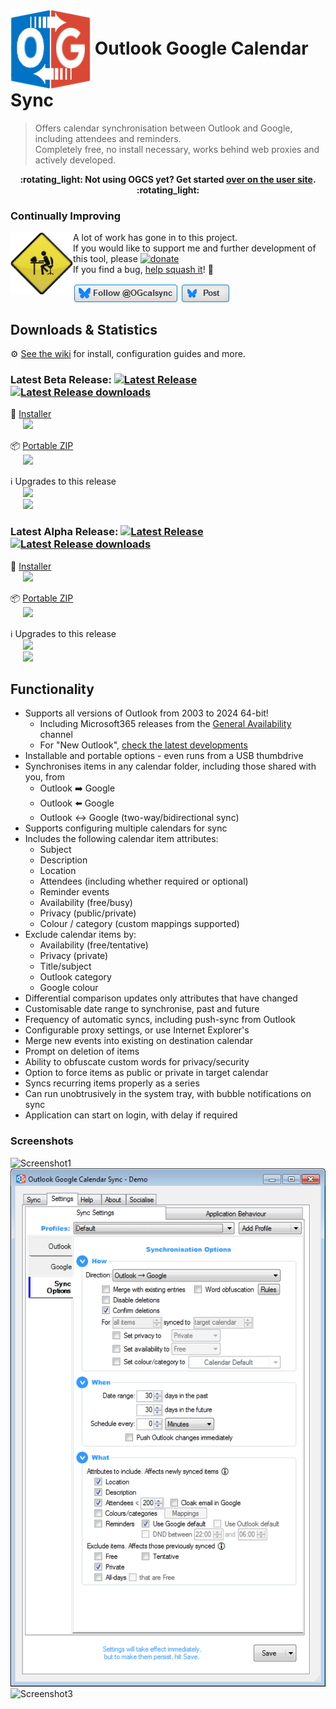 # <img src="docs/images/ogcs128x128.png" valign="middle"> Outlook Google Calendar Sync

> Offers calendar synchronisation between Outlook and Google, including attendees and reminders.  
> Completely free, no install necessary, works behind web proxies and actively developed.

<p align="center"><b>:rotating_light: Not using OGCS yet? Get started <a href="https://phw198.github.io/OutlookGoogleCalendarSync/">over on the user site</a>. :rotating_light:</b></p>

### Continually Improving
<img src="docs/images/development.png" v
 align="left" width="100px"/> 
A lot of work has gone in to this project.  
If you would like to support me and further development of this tool, please [![donate](https://www.paypalobjects.com/en_GB/i/btn/btn_donate_SM.gif)](https://www.paypal.com/cgi-bin/webscr?cmd=_s-xclick&hosted_button_id=44DUQ7UT6WE2C&item_name=Outlook%20Google%20Calendar%20Sync%20donation.%20For%20splash%20screen%20hiding,%20enter%20your%20Gmail%20address%20in%20comment%20section)  
If you find a bug, [help squash it](https://github.com/phw198/OutlookGoogleCalendarSync/wiki/Reporting-Problems)! :lady_beetle:  


<a href="https://bsky.app/profile/ogcalsync.bsky.social"><img src="docs/images/home_bluesky_follow.png" align="center"></a> <a href="https://bsky.app/intent/compose?text=I%27m%20using%20this%20Outlook-Google%20calendar%20sync%20software%20-%20completely%20%23free%20and%20feature%20loaded!%20%23recommended%20download%20from%20https://www.OutlookGoogleCalendarSync.com%20via%20%40ogcalsync.bsky.social"><img src="docs/images/home_bluesky_post.png" align="center"></a>

## Downloads & Statistics
:gear: [See the wiki](https://github.com/phw198/OutlookGoogleCalendarSync/wiki) for install, configuration guides and more.
### Latest Beta Release: [![Latest Release](https://img.shields.io/github/release/phw198/OutlookGoogleCalendarSync.svg)](https://github.com/phw198/OutlookGoogleCalendarSync/releases/latest) [![Latest Release downloads](https://img.shields.io/github/downloads/phw198/outlookgooglecalendarsync/v2.11.0-beta/total.svg)](https://github.com/phw198/OutlookGoogleCalendarSync/releases/latest)

:floppy_disk: [Installer](https://github.com/phw198/OutlookGoogleCalendarSync/releases/download/v2.11.0-beta/OGCS_Setup.exe)  
 &nbsp;&nbsp;&nbsp;&nbsp;&nbsp;[![](https://img.shields.io/github/downloads/phw198/outlookgooglecalendarsync/v2.11.0-beta/OGCS_Setup.exe.svg)](https://github.com/phw198/OutlookGoogleCalendarSync/releases/download/v2.11.0-beta/OGCS_Setup.exe)
 
:package: [Portable ZIP](https://github.com/phw198/OutlookGoogleCalendarSync/releases/download/v2.11.0-beta/Portable_OGCS_v2.11.0.zip)  
 &nbsp;&nbsp;&nbsp;&nbsp;&nbsp;[![](https://img.shields.io/github/downloads/phw198/outlookgooglecalendarsync/v2.11.0-beta/Portable_OGCS_v2.11.0.zip.svg)](https://github.com/phw198/OutlookGoogleCalendarSync/releases/download/v2.11.0-beta/Portable_OGCS_v2.11.0.zip)

:information_source: Upgrades to this release  
 &nbsp;&nbsp;&nbsp;&nbsp;&nbsp;![](https://img.shields.io/github/downloads/phw198/outlookgooglecalendarsync/v2.11.0-beta/OutlookGoogleCalendarSync-2.11.0-beta-full.nupkg.svg)  
 &nbsp;&nbsp;&nbsp;&nbsp;&nbsp;![](https://img.shields.io/github/downloads/phw198/outlookgooglecalendarsync/v2.11.0-beta/OutlookGoogleCalendarSync-2.11.0-beta-delta.nupkg.svg)

### Latest Alpha Release: [![Latest Release](https://img.shields.io/github/release/phw198/OutlookGoogleCalendarSync/all.svg)](https://github.com/phw198/OutlookGoogleCalendarSync/releases/tag/v2.11.6-alpha) [![Latest Release downloads](https://img.shields.io/github/downloads/phw198/outlookgooglecalendarsync/v2.11.6-alpha/total.svg)](https://github.com/phw198/OutlookGoogleCalendarSync/releases/v2.11.6-alpha)

:floppy_disk: [Installer](https://github.com/phw198/OutlookGoogleCalendarSync/releases/download/v2.11.6-alpha/OGCS_Setup.exe)  
 &nbsp;&nbsp;&nbsp;&nbsp;&nbsp;[![](https://img.shields.io/github/downloads/phw198/outlookgooglecalendarsync/v2.11.6-alpha/OGCS_Setup.exe.svg)](https://github.com/phw198/OutlookGoogleCalendarSync/releases/download/v2.11.6-alpha/OGCS_Setup.exe)

:package: [Portable ZIP](https://github.com/phw198/OutlookGoogleCalendarSync/releases/download/v2.11.6-alpha/Portable_OGCS_v2.11.6.zip)  
 &nbsp;&nbsp;&nbsp;&nbsp;&nbsp;[![](https://img.shields.io/github/downloads/phw198/outlookgooglecalendarsync/v2.11.6-alpha/Portable_OGCS_v2.11.6.zip.svg)](https://github.com/phw198/OutlookGoogleCalendarSync/releases/download/v2.11.6-alpha/Portable_OGCS_v2.11.6.zip)

:information_source: Upgrades to this release  
 &nbsp;&nbsp;&nbsp;&nbsp;&nbsp;![](https://img.shields.io/github/downloads/phw198/outlookgooglecalendarsync/v2.11.6-alpha/OutlookGoogleCalendarSync-2.11.6-alpha-full.nupkg.svg)  
 &nbsp;&nbsp;&nbsp;&nbsp;&nbsp;![](https://img.shields.io/github/downloads/phw198/outlookgooglecalendarsync/v2.11.6-alpha/OutlookGoogleCalendarSync-2.11.6-alpha-delta.nupkg.svg)

## Functionality
- Supports all versions of Outlook from 2003 to 2024 64-bit! 
   - Including Microsoft365 releases from the [General Availability](https://learn.microsoft.com/en-us/windows/deployment/update/get-started-updates-channels-tools#general-availability-channel) channel
   - For "New Outlook", [check the latest developments](https://github.com/phw198/OutlookGoogleCalendarSync/issues/1888)
- Installable and portable options - even runs from a USB thumbdrive
- Synchronises items in any calendar folder, including those shared with you, from
   - Outlook :arrow_right: Google
   - Outlook :arrow_left: Google
   - Outlook :left_right_arrow: Google (two-way/bidirectional sync)
- Supports configuring multiple calendars for sync
- Includes the following calendar item attributes:
   - Subject
   - Description
   - Location
   - Attendees (including whether required or optional)
   - Reminder events
   - Availability (free/busy)
   - Privacy (public/private)
   - Colour / category (custom mappings supported)
- Exclude calendar items by:
   - Availability (free/tentative)
   - Privacy (private)
   - Title/subject
   - Outlook category
   - Google colour
- Differential comparison updates only attributes that have changed
- Customisable date range to synchronise, past and future
- Frequency of automatic syncs, including push-sync from Outlook
- Configurable proxy settings, or use Internet Explorer's
- Merge new events into existing on destination calendar
- Prompt on deletion of items
- Ability to obfuscate custom words for privacy/security
- Option to force items as public or private in target calendar
- Syncs recurring items properly as a series
- Can run unobtrusively in the system tray, with bubble notifications on sync
- Application can start on login, with delay if required

### Screenshots
![Screenshot1](docs/images/home_screen1.png)
![Screenshot2](docs/images/home_screen2.png)
![Screenshot3](docs/images/home_screen3.png)

